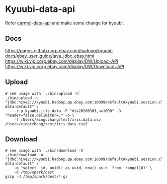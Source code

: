 # Kyuubi-data-api

Refer [carmel-data-api](https://github.corp.ebay.com/carmel/carmel-data-api) and make some change for kyuubi.

## Docs

https://pages.github.corp.ebay.com/hadoop/kyuubi-docs/ebay_user_guide/java_jdbc_ebay.html
https://wiki.vip.corp.ebay.com/display/DW/Upload+API
https://wiki.vip.corp.ebay.com/display/DW/Download+API

## Upload

```shell
# see usage with `./bin/upload -h`
./bin/upload -u "jdbc:hive2://kyuubi.hadoop.qa.ebay.com:10009/default#kyuubi.session.cluster=zeuslvs;spark.yarn.queue=hdmi-data-default" \
    -t p_kyuubi.iris_data -P "dt=20200303,n=1000" -O "header=false,delimiter=," -o \
    -f /Users/xingczhang/test/iris.data.csv /Users/xingczhang/test/iris.data.csv2
```

## Download

```shell
# see usage with `./bin/download -h`
./bin/download -u "jdbc:hive2://kyuubi.hadoop.qa.ebay.com:10009/default#kyuubi.session.cluster=zeuslvs;spark.yarn.queue=hdmi-data-default" \
    -q "select  id, uuid() as uuid, now() as n  from  range(10)" \
    -d /tmp/spark/dest
gzip -d /tmp/spark/dest/*.gz
```
